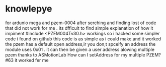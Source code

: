 # knowlepye
for ardunio mega and pzem-0004 
after serching and finding lost of code that did not work for me .
its dfficult to find simple explanation of how it impiment #include <PZEM004Tv30.h> workings
so i hacked some simpler code i found on github
this code is as simple as i could  make.and it worked
the pzem has a default open address,ir you don,t spceify an address
the module uses 0x01 . it can then be given a user address alowing multiple pzem 
thanks to ASMotionLab 
How can I setAddress for my multiple PZEM? #63
it worked fer me


